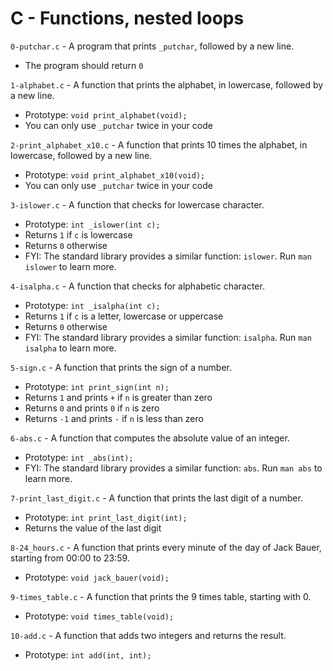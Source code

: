 # C - Functions, nested loops

`0-putchar.c` - A program that prints `_putchar`, followed by a new line.
- The program should return `0`

`1-alphabet.c` - A function that prints the alphabet, in lowercase, followed by a new line.
- Prototype: `void print_alphabet(void);`
- You can only use `_putchar` twice in your code

`2-print_alphabet_x10.c` - A function that prints 10 times the alphabet, in lowercase, followed by a new line.
- Prototype: `void print_alphabet_x10(void);`
- You can only use `_putchar` twice in your code

`3-islower.c` - A function that checks for lowercase character.
- Prototype: `int _islower(int c);`
- Returns `1` if `c` is lowercase
- Returns `0` otherwise
- FYI: The standard library provides a similar function: `islower`. Run `man islower` to learn more.

`4-isalpha.c` - A function that checks for alphabetic character.
- Prototype: `int _isalpha(int c);`
- Returns `1` if `c` is a letter, lowercase or uppercase
- Returns `0` otherwise
- FYI: The standard library provides a similar function: `isalpha`. Run `man isalpha` to learn more.

`5-sign.c` - A function that prints the sign of a number.
- Prototype: `int print_sign(int n);`
- Returns `1` and prints `+` if `n` is greater than zero
- Returns `0` and prints `0` if `n` is zero
- Returns `-1` and prints `-` if `n` is less than zero

`6-abs.c` - A function that computes the absolute value of an integer.
- Prototype: `int _abs(int);`
- FYI: The standard library provides a similar function: `abs`. Run `man abs` to learn more.

`7-print_last_digit.c` - A function that prints the last digit of a number.
- Prototype: `int print_last_digit(int);`
- Returns the value of the last digit

`8-24_hours.c` - A function that prints every minute of the day of Jack Bauer, starting from 00:00 to 23:59.
- Prototype: `void jack_bauer(void);`

`9-times_table.c` - A function that prints the 9 times table, starting with 0.
- Prototype: `void times_table(void);`

`10-add.c` - A function that adds two integers and returns the result.
- Prototype: `int add(int, int);`
